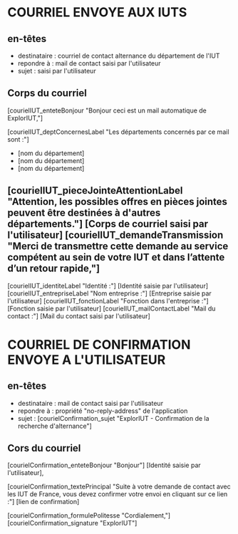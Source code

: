 # COURRIEL ENVOYE AUX IUTS

## en-têtes

- destinataire : courriel de contact alternance du département de l'IUT
- repondre à : mail de contact saisi par l'utilisateur
- sujet : saisi par l'utilisateur

## Corps du courriel
[courielIUT_enteteBonjour "Bonjour ceci est un mail automatique de ExplorIUT,"]


[courielIUT_deptConcernesLabel "Les départements concernés par ce mail sont :"]
- [nom du département]
- [nom du département]
- [nom du département]

[courielIUT_pieceJointeAttentionLabel "Attention, les possibles offres en pièces jointes peuvent être destinées à d'autres départements."]
[Corps de courriel saisi par l'utilisateur]
[courielIUT_demandeTransmission "Merci de transmettre cette demande au service compétent au sein de votre IUT et dans l’attente d’un retour rapide,"]
----------
[courielIUT_identiteLabel "Identité :"] [Identité saisie par l'utilisateur]
[courielIUT_entrepriseLabel "Nom entreprise :"] [Entreprise saisie par l'utilisateur]
[courielIUT_fonctionLabel "Fonction dans l'entreprise :"] [Fonction saisie par l'utilisateur]
[courielIUT_mailContactLabel "Mail du contact :"] [Mail du contact saisi par l'utilisateur]

# COURRIEL DE CONFIRMATION ENVOYE A L'UTILISATEUR

## en-têtes

- destinataire : mail de contact saisi par l'utilisateur
- repondre à : propriété "no-reply-address" de l'application
- sujet : [courielConfirmation_sujet "ExplorIUT - Confirmation de la recherche d'alternance"]

## Cors du courriel

[courielConfirmation_enteteBonjour "Bonjour"] [Identité saisie par l'utilisateur],

[courielConfirmation_textePrincipal "Suite à votre demande de contact avec les IUT de France, vous devez confirmer votre envoi en cliquant sur ce lien :"]
[lien de confirmation]

[courielConfirmation_formulePolitesse "Cordialement,"]
[courielConfirmation_signature "ExplorIUT"]
